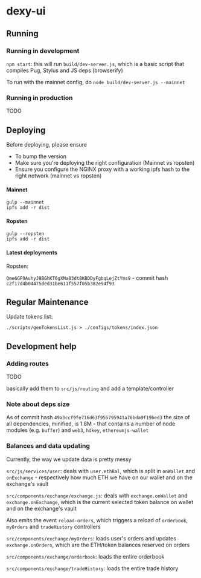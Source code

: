 # dexy-ui

## Running

### Running in development

`npm start`: this will run `build/dev-server.js`, which is a basic script that compiles Pug, Stylus and JS deps (browserify)

To run with the mainnet config, do `node build/dev-server.js --mainnet`

### Running in production

TODO


## Deploying

Before deploying, please ensure

* To bump the version
* Make sure you're deploying the right configuration (Mainnet vs ropsten)
* Ensure you configure the NGINX proxy with a working ipfs hash to the right network (mainnet vs ropsten)

#### Mainnet

```
gulp --mainnet
ipfs add -r dist
 ```

#### Ropsten

```
gulp --ropsten
ipfs add -r dist
```


#### Latest deployments

Ropsten:

`Qme6GF9AuhyJ8BGhKT6gXMa83dt8KBDDyFgbqLejZtYms9` - commit hash `c2f17d4b04475ded31be611f557f05b382e94f93`


## Regular Maintenance

Update tokens list:

```
./scripts/genTokensList.js > ./configs/tokens/index.json
```


## Development help

### Adding routes

TODO

basically add them to `src/js/routing` and add a template/controller



### Note about deps size

As of commit hash `49a3ccf9fe716d63f955795941a76bda9f19bed3` the size of all dependencies, minified, is 1.8M - that contains a number of node modules (e.g. `buffer`) and `web3`, `hdkey`, `ethereumjs-wallet`


### Balances and data updating

Currently, the way we update data is pretty messy

`src/js/services/user`: deals with `user.ethBal`, which is split in `onWallet` and `onExchange` - respectively how much ETH we have on our wallet and on the exchange's vault

`src/components/exchange/exchange.js`: deals with `exchange.onWallet` and `exchange.onExchange`, which is the current selected token balance on wallet and on the exchange's vault

Also emits the event `reload-orders`, which triggers a reload of `orderbook`, `myOrders` and `tradeHistory` controllers

`src/components/exchange/myOrders`: loads user's orders and updates `exchange.onOrders`, which are the ETH/token balances reserved on orders

`src/components/exchange/orderbook`: loads the entire orderbook

`src/components/exchange/tradeHistory`: loads the entire trade history
